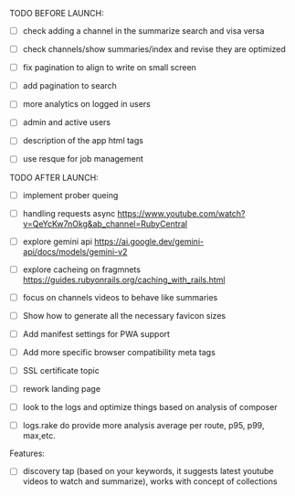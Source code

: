TODO BEFORE LAUNCH:
- [ ] check adding a channel in the summarize search and visa versa
- [ ] check channels/show summaries/index and revise they are optimized
- [ ] fix pagination to align to write on small screen
- [ ] add pagination to search
- [ ] more analytics on logged in users
- [ ] admin and active users
- [ ] description of the app html tags
- [ ] use resque for job management


TODO AFTER LAUNCH:
- [ ] implement prober queing
- [ ] handling requests async https://www.youtube.com/watch?v=QeYcKw7nOkg&ab_channel=RubyCentral
- [ ] explore gemini api https://ai.google.dev/gemini-api/docs/models/gemini-v2
- [ ] explore cacheing on fragmnets https://guides.rubyonrails.org/caching_with_rails.html
- [ ] focus on channels videos to behave like summaries
- [ ] Show how to generate all the necessary favicon sizes
- [ ] Add manifest settings for PWA support
- [ ] Add more specific browser compatibility meta tags
- [ ] SSL certificate topic
- [ ] rework landing page
- [ ] look to the logs and optimize things based on analysis of composer
- [ ] logs.rake do provide more analysis average per route, p95, p99, max,etc.


Features:
- [ ] discovery tap (based on your keywords, it suggests latest youtube videos to watch and summarize), works with concept of collections
